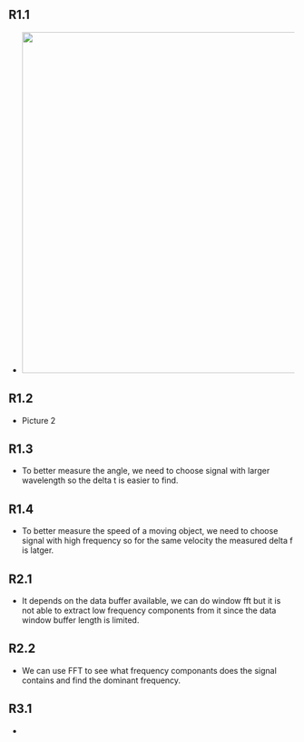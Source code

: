 ## R1.1
*  <img src="../Pic/Page1.jpg" style="width:600px;height:600px;"/>
## R1.2
* Picture 2
## R1.3
* To better measure the angle, we need to choose signal with larger wavelength so the delta t is easier to find.

## R1.4
* To better measure the speed of a moving object, we need to choose signal with high frequency so for the same velocity the measured delta f is latger.

## R2.1
* It depends on the data buffer available, we can do window fft but it is not able to extract low frequency components from it since the data window buffer length is limited.

## R2.2 
* We can use FFT to see what frequency componants does the signal contains and find the dominant frequency. 
## R3.1
* 
